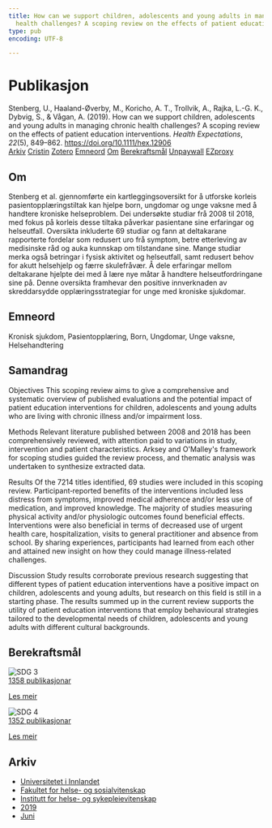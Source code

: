 ```yaml
---
title: How can we support children, adolescents and young adults in managing chronic
  health challenges? A scoping review on the effects of patient education interventions
type: pub
encoding: UTF-8

---
```

<h1>Publikasjon</h1>
<article id="csl-bib-container-EA5SI9IC" class="csl-bib-container">
  <div class="csl-bib-body"> <div class="csl-entry">Stenberg, U., Haaland-Øverby, M., Koricho, A. T., Trollvik, A., Rajka, L.-G. K., Dybvig, S., &#38; Vågan, A. (2019). How can we support children, adolescents and young adults in managing chronic health challenges? A scoping review on the effects of patient education interventions. <i>Health Expectations</i>, <i>22</i>(5), 849–862. <a href="https://doi.org/10.1111/hex.12906">https://doi.org/10.1111/hex.12906</a></div> </div>
  <div class="csl-bib-buttons">
    <a href="#taxonomy-article-EA5SI9IC" alt="archive" class="csl-bib-button">Arkiv</a>
    <a href="https://app.cristin.no/results/show.jsf?id=1703401" alt="Cristin" class="csl-bib-button">Cristin</a>
    <a href="http://zotero.org/groups/5881554/items/EA5SI9IC" alt="Zotero" class="csl-bib-button">Zotero</a>
    <a href="#keywords-article-EA5SI9IC" alt="keywords" class="csl-bib-button">Emneord</a>
    <a href="#about-article-EA5SI9IC" alt="about_pub" class="csl-bib-button">Om</a>
    <a href="#sdg-article-EA5SI9IC" alt="sdg" class="csl-bib-button">Berekraftsmål</a>
    <a href="https://onlinelibrary.wiley.com/doi/pdfdirect/10.1111/hex.12906" alt="Unpaywall" class="csl-bib-button">Unpaywall</a>
    <a href="https://onlinelibrary.wiley.com/doi/pdfdirect/10.1111/hex.12906" alt="EZproxy" class="csl-bib-button">EZproxy</a>
  </div>
  <div id="csl-bib-meta-container-EA5SI9IC"></div>
</article>
<div id="csl-bib-meta-EA5SI9IC" class="csl-bib-meta">
  <article id="about-article-EA5SI9IC" class="about_pub-article">
    <h1>Om</h1>
    Stenberg et al. gjennomførte ein kartleggingsoversikt for å utforske korleis pasientopplæringstiltak kan hjelpe born, ungdomar og unge vaksne med å handtere kroniske helseproblem. Dei undersøkte studiar frå 2008 til 2018, med fokus på korleis desse tiltaka påverkar pasientane sine erfaringar og helseutfall. Oversikta inkluderte 69 studiar og fann at deltakarane rapporterte fordelar som redusert uro frå symptom, betre etterleving av medisinske råd og auka kunnskap om tilstandane sine. Mange studiar merka også betringar i fysisk aktivitet og helseutfall, samt redusert behov for akutt helsehjelp og færre skulefråvær. Å dele erfaringar mellom deltakarane hjelpte dei med å lære nye måtar å handtere helseutfordringane sine på. Denne oversikta framhevar den positive innverknaden av skreddarsydde opplæringsstrategiar for unge med kroniske sjukdomar.
  </article>
  <article id="keywords-article-EA5SI9IC" class="keywords-article">
    <h1>Emneord</h1>
    Kronisk sjukdom, Pasientopplæring, Born, Ungdomar, Unge vaksne, Helsehandtering
  </article>
  <article id="abstract-article-EA5SI9IC" class="abstract-article">
    <h1>Samandrag</h1>
    Objectives 
This scoping review aims to give a comprehensive and systematic overview of published evaluations and the potential impact of patient education interventions for children, adolescents and young adults who are living with chronic illness and/or impairment loss. 
 
Methods 
Relevant literature published between 2008 and 2018 has been comprehensively reviewed, with attention paid to variations in study, intervention and patient characteristics. Arksey and O'Malley's framework for scoping studies guided the review process, and thematic analysis was undertaken to synthesize extracted data. 
 
Results 
Of the 7214 titles identified, 69 studies were included in this scoping review. Participant‐reported benefits of the interventions included less distress from symptoms, improved medical adherence and/or less use of medication, and improved knowledge. The majority of studies measuring physical activity and/or physiologic outcomes found beneficial effects. Interventions were also beneficial in terms of decreased use of urgent health care, hospitalization, visits to general practitioner and absence from school. By sharing experiences, participants had learned from each other and attained new insight on how they could manage illness‐related challenges. 
 
Discussion 
Study results corroborate previous research suggesting that different types of patient education interventions have a positive impact on children, adolescents and young adults, but research on this field is still in a starting phase. The results summed up in the current review supports the utility of patient education interventions that employ behavioural strategies tailored to the developmental needs of children, adolescents and young adults with different cultural backgrounds.
  </article>
  <article id="sdg-article-EA5SI9IC" class="sdg-article">
    <h1>Berekraftsmål</h1>
    <div class="sdg-container"><div id="sdg3" class="sdg">
        <img src="{{< params subfolder >}}images/sdg/sdg03_nn.png" class="image" alt="SDG 3">
        <div class="sdg-overlay">
          <a href="{{< params subfolder >}}nn/archive/?sdg=3#archive" class="sdg-publication-count"><span>1358</span> publikasjonar</a>
          <p><a href="https://fn.no/om-fn/fns-baerekraftsmaal/god-helse-og-livskvalitet?lang=nno-NO" class="sdg-read-more">Les meir</a></p>
        </div>
      </div> <div id="sdg4" class="sdg">
        <img src="{{< params subfolder >}}images/sdg/sdg04_nn.png" class="image" alt="SDG 4">
        <div class="sdg-overlay">
          <a href="{{< params subfolder >}}nn/archive/?sdg=4#archive" class="sdg-publication-count"><span>1352</span> publikasjonar</a>
          <p><a href="https://fn.no/om-fn/fns-baerekraftsmaal/god-utdanning?lang=nno-NO" class="sdg-read-more">Les meir</a></p>
        </div>
      </div></div>
  </article>
  <article id="taxonomy-article-EA5SI9IC" class="taxonomy-article">
    <h1>Arkiv</h1>
    <ul>
      <li><a href="{{< params subfolder >}}nn/archive/?key=3DCRN523">Universitetet i Innlandet</a></li>
      <li><a href="{{< params subfolder >}}nn/archive/?key=IDKFS3MX">Fakultet for helse- og sosialvitenskap</a></li>
      <li><a href="{{< params subfolder >}}nn/archive/?key=GTV4ECMZ">Institutt for helse- og sykepleievitenskap</a></li>
      <li><a href="{{< params subfolder >}}nn/archive/?key=E7THIEEM">2019</a></li>
      <li><a href="{{< params subfolder >}}nn/archive/?key=R3IIEVI9">Juni</a></li>
    </ul>
  </article>
</div>
